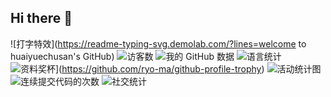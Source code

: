 ## Hi there 👋
![打字特效](https://readme-typing-svg.demolab.com/?lines=welcome to huaiyuechusan's GitHub)
![访客数](https://visitor-badge.glitch.me/badge?page_id=huaiyuechusan&left_color=green&right_color=red)
![我的 GitHub 数据](https://github-readme-stats.vercel.app/api?username=huaiyuechusan)
![语言统计](https://github-readme-stats.vercel.app/api/top-langs/?username=huaiyuechusan)
![资料奖杯](https://github-profile-trophy.vercel.app/?username=huaiyuechusan)](https://github.com/ryo-ma/github-profile-trophy)
![活动统计图](https://github-readme-activity-graph.vercel.app/graph?username=huaiyuechusan)
![连续提交代码的次数](https://streak-stats.demolab.com/?user=huaiyuechusan)
![社交统计](https://stats.justsong.cn/api/leetcode?username=quanpeng&cn=true)



<!--
**huaiyuechusan/huaiyuechusan** is a ✨ _special_ ✨ repository because its `README.md` (this file) appears on your GitHub profile.

Here are some ideas to get you started:

- 🔭 I’m currently working on ...
- 🌱 I’m currently learning ...
- 👯 I’m looking to collaborate on ...
- 🤔 I’m looking for help with ...
- 💬 Ask me about ...
- 📫 How to reach me: ...
- 😄 Pronouns: ...
- ⚡ Fun fact: ...
-->
